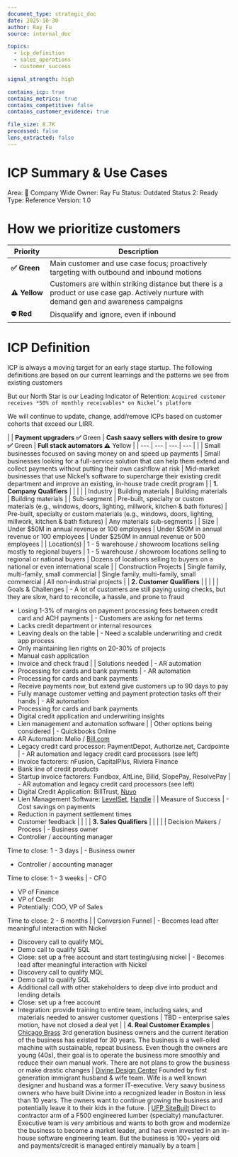 ```yaml
---
document_type: strategic_doc
date: 2025-10-30
author: Ray Fu
source: internal_doc

topics:
  - icp_definition
  - sales_operations
  - customer_success

signal_strength: high

contains_icp: true
contains_metrics: true
contains_competitive: false
contains_customer_evidence: true

file_size: 8.7K
processed: false
lens_extracted: false
---
```


# ICP Summary & Use Cases

Area: 🏢 Company Wide
Owner: Ray Fu
Status: Outdated
Status 2: Ready
Type: Reference
Version: 1.0

# How we prioritize customers

| Priority | Description |
| --- | --- |
| **✅ Green** | Main customer and use case focus; proactively targeting with outbound and inbound motions |
| **⚠️ Yellow** | Customers are within striking distance but there is a product or use case gap. Actively nurture with demand gen and awareness campaigns |
| **⛔ Red** | Disqualify and ignore, even if inbound |

# ICP Definition

ICP is always a moving target for an early stage startup. The following definitions are based on our current learnings and the patterns we see from existing customers

But our North Star is our Leading Indicator of Retention: `Acquired customer receives *50% of monthly receivables* on Nickel’s platform`

We will continue to update, change, add/remove ICPs based on customer cohorts that exceed our LIRR. 

|  | **Payment upgraders
✅** Green | **Cash saavy sellers with desire to grow
✅** Green | **Full stack automators
⚠️** Yellow |
| --- | --- | --- | --- |
|  | Small businesses focused on saving money on and speed up payments  | Small businesses looking for a full-service solution that can help them extend and collect payments without putting their own cashflow at risk | Mid-market businesses that use Nickel’s software to supercharge their existing credit department and improve an existing, in-house trade credit program |
| **1. Company Qualifiers** |  |  |  |
|     Industry | Building materials | Building materials | Building materials |
|     Sub-segment | Pre-built, specialty or custom materials 
(e.g., windows, doors, lighting, millwork, kitchen & bath fixtures) | Pre-built, specialty or custom materials 
(e.g., windows, doors, lighting, millwork, kitchen & bath fixtures) | Any materials sub-segments |
|     Size | Under $50M in annual revenue or 100 employees | Under $50M in annual revenue or 100 employees | Under $250M in annual revenue or 500 employees |
|     Location(s) | 1 - 5 warehouse / showroom locations selling mostly to regional buyers | 1 - 5 warehouse / showroom locations selling to regional or national buyers | Dozens of locations selling to buyers on a national or even international scale |
|     Construction Projects | Single family, multi-family, small commercial | Single family, multi-family, small commercial | All non-industrial projects |
| **2. Customer Qualifiers** |  |  |  |
|     Goals & Challenges | - A lot of customers are still paying using checks, but they are slow, hard to reconcile, a hassle, and prone to fraud
- Losing 1-3% of margins on payment processing fees between credit card and ACH payments | - Customers are asking for net terms
- Lacks credit department or internal resources
- Leaving deals on the table
 | - Need a scalable underwriting and credit app process
- Only maintaining lien rights on 20-30% of projects
- Manual cash application
- Invoice and check fraud |
|     Solutions needed | - AR automation
- Processing for cards and bank payments | - AR automation
- Processing for cards and bank payments
- Receive payments now, but extend give customers up to 90 days to pay
- Fully manage customer vetting and payment protection tasks off their hands | - AR automation
- Processing for cards and bank payments
- Digital credit application and underwriting insights
- Lien management and automation software |
|     Other options being considered | - Quickbooks Online
- AR Automation: Melio / [Bill.com](http://Bill.com) 
- Legacy credit card processor: PaymentDepot, Authorize.net, Cardpointe | - AR automation and legacy credit card processors (see left)
- Invoice factorers: nFusion, CapitalPlus, Riviera Finance
- Bank line of credit products
- Startup invoice factorers: Fundbox, AltLine, Billd, SlopePay, ResolvePay | - AR automation and legacy credit card processors (see left)
- Digital Credit Application: BillTrust, [Nuvo](http://nuvo.com)
- Lien Management Software: [LevelSet](http://levelset.com), [Handle](http://handle.com) |
|     Measure of Success | - Cost savings on payments
- Reduction in payment settlement times
- Customer feedback |  |  |
| **3. Sales Qualifiers** |  |  |  |
|     Decision Makers / Process | - Business owner
- Controller / accounting manager

Time to close: 1 - 3 days | - Business owner
- Controller / accounting manager

Time to close: 1 - 3 weeks | - CFO
- VP of Finance
- VP of Credit
- Potentially: COO, VP of Sales

Time to close: 2 - 6 months |
|     Conversion Funnel | - Becomes lead after meaningful interaction with Nickel
- Discovery call to qualify MQL
- Demo call to qualify SQL
- Close: set up a free account and start testing/using nickel  | - Becomes lead after meaningful interaction with Nickel
- Discovery call to qualify MQL
- Demo call to qualify SQL
- Additional call with other stakeholders to deep dive into product and lending details
- Close: set up a free account
- Integration: provide training to entire team, including sales, and materials needed to answer customer questions | TBD - enterprise sales motion, have not closed a deal yet |
| **4. Real Customer Examples** | [Chicago Brass](https://divinedesigncenter.com/)
3rd generation business owners and the current iteration of the business has existed for 30 years. The business is a well-oiled machine with sustainable, repeat business. Even though the owners are young (40s), their goal is to operate the business more smoothly and reduce their own manual work. There are not plans to grow the business or make drastic changes | [Divine Design Center](https://divinedesigncenter.com/)
Founded by first generation immigrant husband & wife team. Wife is a well known designer and husband was a former IT-executive. Very saavy business owners who have built Divine into a recognized leader in Boston in less than 10 years. The owners want to continue growing the business and potentially leave it to their kids in the future.  | [UFP SiteBuilt](https://ufpsitebuilt.com/)
Direct to contractor arm of a F500 engineered lumber (specialty) manufacturer. Executive team is very ambitious and wants to both grow and modernize the business to become a market leader, and has even invested in an in-house software engineering team. But the business is 100+ years old and payments/credit is managed entirely manually by a team |